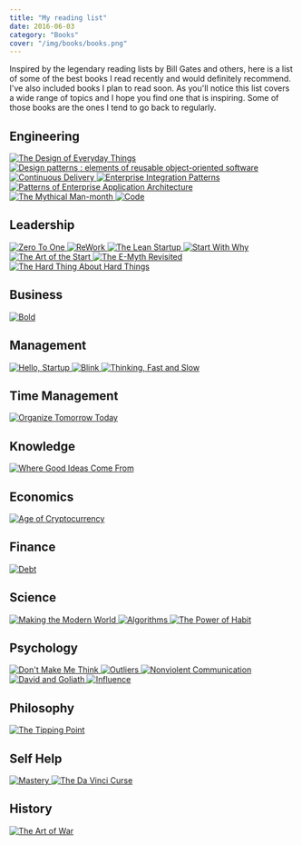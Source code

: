 ```yaml
---
title: "My reading list"
date: 2016-06-03
category: "Books"
cover: "/img/books/books.png"
---
```


Inspired by the legendary reading lists by Bill Gates and others, here is a list of some of the best books I read recently and would definitely recommend. I've also included books I plan to read soon. As you'll notice this list covers a wide range of topics and I hope you find one that is inspiring. Some of those books are the ones I tend to go back to regularly.

## Engineering

<div class="book-grid">
  <a href="https://www.amazon.co.uk/Design-Everyday-Things-revised-expanded/dp/0262525674" target="_blank" class="book-link">
    <img alt="The Design of Everyday Things" src="/img/books/The-Design-of-Everyday-Things.jpg" class="book-cover">
  </a>
  <a href="#" target="_blank" class="book-link">
    <img alt="Design patterns : elements of reusable object-oriented software" src="/img/books/Design-patterns-elements-of-reusable-object-oriented-software.jpg" class="book-cover">
  </a>
  <a href="#" target="_blank" class="book-link">
    <img alt="Continuous Delivery" src="/img/books/Continuous-Delivery.jpg" class="book-cover">
  </a>
  <a href="#" target="_blank" class="book-link">
    <img alt="Enterprise Integration Patterns" src="/img/books/Enterprise-Integration-Patterns.jpg" class="book-cover">
  </a>
  <a href="#" target="_blank" class="book-link">
    <img alt="Patterns of Enterprise Application Architecture" src="/img/books/Patterns-of-Enterprise-Application-Architecture.jpg" class="book-cover">
  </a>
  <a href="https://www.amazon.co.uk/Mythical-Man-month-Essays-Software-Engineering/dp/0201835959" target="_blank" class="book-link">
    <img alt="The Mythical Man-month" src="/img/books/The-Mythical-Man-month.jpg" class="book-cover">
  </a>
  <a href="https://www.amazon.co.uk/Code-Language-Computer-Hardware-Software/dp/0735611319" target="_blank" class="book-link">
    <img alt="Code" src="/img/books/Code.jpg" class="book-cover">
  </a>
</div>

## Leadership

<div class="book-grid">
  <a href="https://www.amazon.co.uk/Zero-One-Notes-Start-Future/dp/0753555204" target="_blank" class="book-link">
    <img alt="Zero To One" src="/img/books/Zero-To-One.jpeg" class="book-cover">
  </a>
  <a href="https://www.amazon.co.uk/ReWork-Change-Way-Work-Forever/dp/0091929784" target="_blank" class="book-link">
    <img alt="ReWork" src="/img/books/ReWork.jpeg" class="book-cover">
  </a>
  <a href="https://www.amazon.co.uk/Lean-Startup-Innovation-Successful-Businesses/dp/0670921602" target="_blank" class="book-link">
    <img alt="The Lean Startup" src="/img/books/The-Lean-Startup.jpg" class="book-cover">
  </a>
  <a href="https://www.amazon.co.uk/Start-Why-Leaders-Inspire-Everyone/dp/0241958229" target="_blank" class="book-link">
    <img alt="Start With Why" src="/img/books/Start-With-Why.jpg" class="book-cover">
  </a>
  <a href="https://www.amazon.co.uk/Art-Start-2-0-Time-Tested-Battle-Hardened/dp/0241187265" target="_blank" class="book-link">
    <img alt="The Art of the Start" src="/img/books/The-Art-of-the-Start-2.0.jpg" class="book-cover">
  </a>
  <a href="https://www.amazon.co.uk/E-Myth-Revisited-Small-Businesses-About/dp/0887307280" target="_blank" class="book-link">
    <img alt="The E-Myth Revisited" src="/img/books/The-E-Myth-Revisited.jpg" class="book-cover">
  </a>
  <a href="https://www.amazon.co.uk/Hard-Thing-About-Things-Building/dp/0062273205" target="_blank" class="book-link">
    <img alt="The Hard Thing About Hard Things" src="/img/books/The-Hard-Thing-About-Hard-Things.jpg" class="book-cover">
  </a>
</div>

## Business

<div class="book-grid">
  <a href="https://www.amazon.co.uk/Bold-Create-Wealth-Impact-World/dp/1476709564" target="_blank" class="book-link">
    <img alt="Bold" src="/img/books/Bold.jpeg" class="book-cover">
  </a>
</div>

## Management

<div class="book-grid">
  <a href="https://www.amazon.co.uk/Hello-Startup-Programmers-Building-Technologies/dp/1491909900" target="_blank" class="book-link">
    <img alt="Hello, Startup" src="/img/books/Hello-Startup.jpg" class="book-cover">
  </a>
  <a href="https://www.amazon.co.uk/Tipping-Point-Little-Things-Difference/dp/0349113467/" target="_blank" class="book-link">
    <img alt="Blink" src="/img/books/Blink.jpg" class="book-cover">
  </a>
  <a href="https://www.amazon.co.uk/Thinking-Fast-Slow-Daniel-Kahneman/dp/0141033576" target="_blank" class="book-link">
    <img alt="Thinking, Fast and Slow" src="/img/books/Thinking-Fast-and-Slow.jpg" class="book-cover">
  </a>
</div>

## Time Management

<div class="book-grid">
  <a href="https://www.amazon.co.uk/Organize-Tomorrow-Today-Optimize-Performance/dp/0738218693" target="_blank" class="book-link">
    <img alt="Organize Tomorrow Today" src="/img/books/Organize-Tomorrow-Today.jpg" class="book-cover">
  </a>
</div>

## Knowledge

<div class="book-grid">
  <a href="https://www.amazon.co.uk/Where-Good-Ideas-Come-Innovation/dp/0141033401" target="_blank" class="book-link">
    <img alt="Where Good Ideas Come From" src="/img/books/Where-Good-Ideas-Come-From.jpg" class="book-cover">
  </a>
</div>

## Economics

<div class="book-grid">
  <a href="https://www.amazon.co.uk/Age-Cryptocurrency-Bitcoin-Challenging-Economic/dp/1250065631" target="_blank" class="book-link">
    <img alt="Age of Cryptocurrency" src="/img/books/Age-of-Cryptocurrency.jpg" class="book-cover">
  </a>
</div>

## Finance

<div class="book-grid">
  <a href="https://www.amazon.co.uk/Debt-First-Years-David-Graeber/dp/1612194192" target="_blank" class="book-link">
    <img alt="Debt" src="/img/books/Debt.jpg" class="book-cover">
  </a>
</div>

## Science

<div class="book-grid">
  <a href="https://www.amazon.co.uk/Making-Modern-World-Materials-Dematerialization/dp/1119942535" target="_blank" class="book-link">
    <img alt="Making the Modern World" src="/img/books/Making-the-Modern-World.jpg" class="book-cover">
  </a>
  <a href="https://www.amazon.co.uk/dp/0262533057" target="_blank" class="book-link">
    <img alt="Algorithms" src="/img/books/Algorithms.jpg" class="book-cover">
  </a>
  <a href="https://www.amazon.co.uk/Power-Habit-Why-What-Change/dp/1847946240/" target="_blank" class="book-link">
    <img alt="The Power of Habit" src="/img/books/The-Power-of-Habit.jpg" class="book-cover">
  </a>
</div>

## Psychology

<div class="book-grid">
  <a href="https://www.amazon.co.uk/Dont-Make-Me-Think-Usability/dp/0321965515" target="_blank" class="book-link">
    <img alt="Don't Make Me Think" src="/img/books/Dont-Make-Me-Think.jpg" class="book-cover">
  </a>
  <a href="https://www.amazon.co.uk/Outliers-Story-Success-Malcolm-Gladwell/dp/0141036257" target="_blank" class="book-link">
    <img alt="Outliers" src="/img/books/Outliers.jpg" class="book-cover">
  </a>
  <a href="https://www.amazon.co.uk/Nonviolent-Communication-Language-Life-Guides/dp/189200528X" target="_blank" class="book-link">
    <img alt="Nonviolent Communication" src="/img/books/Nonviolent-Communication.jpg" class="book-cover">
  </a>
  <a href="https://www.amazon.co.uk/David-Goliath-Underdogs-Misfits-Battling/dp/0241959594" target="_blank" class="book-link">
    <img alt="David and Goliath" src="/img/books/David-and-Goliath.jpg" class="book-cover">
  </a>
  <a href="https://www.amazon.co.uk/Influence-Psychology-Robert-PhD-Cialdini/dp/006124189X" target="_blank" class="book-link">
    <img alt="Influence" src="/img/books/Influence.jpg" class="book-cover">
  </a>
</div>

## Philosophy

<div class="book-grid">
  <a href="https://www.amazon.co.uk/Tipping-Point-Little-Things-Difference/dp/0349113467/" target="_blank" class="book-link">
    <img alt="The Tipping Point" src="/img/books/The-Tipping-Point.jpg" class="book-cover">
  </a>
</div>

## Self Help

<div class="grid grid-cols-2 md:grid-cols-4 gap-6 my-8">
  <a href="https://www.amazon.co.uk/Mastery-Robert-Greene-Collection/dp/178125091X" target="_blank" class="book-link">
    <img alt="Mastery" src="/img/books/Mastery.jpg" class="book-cover">
  </a>
  <a href="https://www.amazon.co.uk/Vinci-CURSE-design-people-interests-talents/dp/1523244879" target="_blank" class="book-link">
    <img alt="The Da Vinci Curse" src="/img/books/The-Da-Vinci-Curse.jpg" class="book-cover">
  </a>
</div>

## History

<div class="grid grid-cols-2 md:grid-cols-4 gap-6 my-8">
  <a href="https://www.amazon.co.uk/Art-War-Sun-Tzu/dp/0981162614" target="_blank" class="book-link">
    <img alt="The Art of War" src="/img/books/The-Art-of-War.jpg" class="book-cover">
  </a>
</div>
